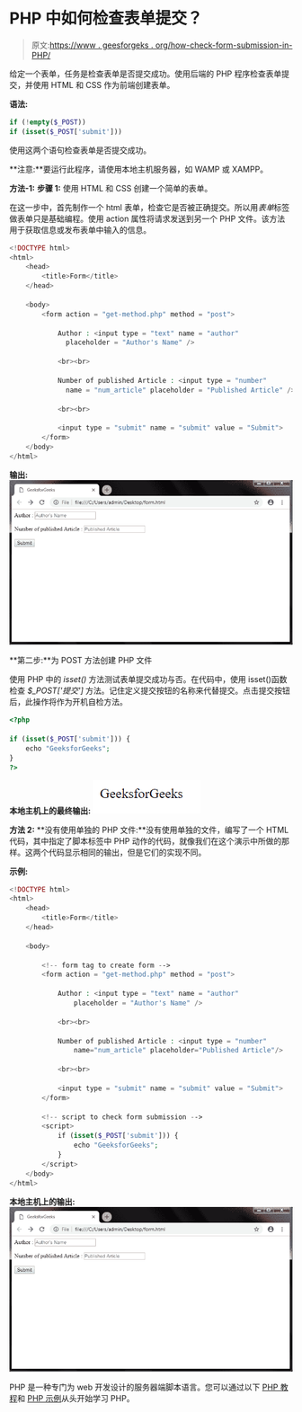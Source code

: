 # PHP 中如何检查表单提交？

> 原文:[https://www . geesforgeks . org/how-check-form-submission-in-PHP/](https://www.geeksforgeeks.org/how-to-check-form-submission-in-php/)

给定一个表单，任务是检查表单是否提交成功。使用后端的 PHP 程序检查表单提交，并使用 HTML 和 CSS 作为前端创建表单。

**语法:**

```php
if (!empty($_POST))
if (isset($_POST['submit']))
```

使用这两个语句检查表单是否提交成功。

**注意:**要运行此程序，请使用本地主机服务器，如 WAMP 或 XAMPP。

**方法-1:**
**步骤 1:** 使用 HTML 和 CSS 创建一个简单的表单。

在这一步中，首先制作一个 html 表单，检查它是否被正确提交。所以用*表单*标签做表单只是基础编程。使用 action 属性将请求发送到另一个 PHP 文件。该方法用于获取信息或发布表单中输入的信息。

```php
<!DOCTYPE html>
<html>
    <head>
        <title>Form</title>
    </head>

    <body>
        <form action = "get-method.php" method = "post">

            Author : <input type = "text" name = "author" 
              placeholder = "Author's Name" />

            <br><br>

            Number of published Article : <input type = "number"
              name = "num_article" placeholder = "Published Article" />

            <br><br>

            <input type = "submit" name = "submit" value = "Submit">
        </form>
    </body>
</html>                    
```

**输出:**
![](img/544c26e9a669519e187ecfa7672d2ed2.png)

**第二步:**为 POST 方法创建 PHP 文件

使用 PHP 中的 *isset()* 方法测试表单提交成功与否。在代码中，使用 isset()函数检查 *$_POST['提交']* 方法。记住定义提交按钮的名称来代替提交。点击提交按钮后，此操作将作为开机自检方法。

```php
<?php

if (isset($_POST['submit'])) {
    echo "GeeksforGeeks";
}
?>
```

**本地主机上的最终输出:**
![](img/1b38890b8d854f0005471ddebbef3d00.png)

**方法 2:**
**没有使用单独的 PHP 文件:**没有使用单独的文件，编写了一个 HTML 代码，其中指定了脚本标签中 PHP 动作的代码，就像我们在这个演示中所做的那样。这两个代码显示相同的输出，但是它们的实现不同。

**示例:**

```php
<!DOCTYPE html>
<html>
    <head>
        <title>Form</title>
    </head>

    <body>

        <!-- form tag to create form -->
        <form action = "get-method.php" method = "post">

            Author : <input type = "text" name = "author"
                placeholder = "Author's Name" />

            <br><br>

            Number of published Article : <input type = "number" 
                name="num_article" placeholder="Published Article"/>

            <br><br>

            <input type = "submit" name = "submit" value = "Submit">
        </form>

        <!-- script to check form submission -->
        <script>
            if (isset($_POST['submit'])) {
                echo "GeeksforGeeks";
            }
        </script>
    </body>
</html>
```

**本地主机上的输出:**
![](img/544c26e9a669519e187ecfa7672d2ed2.png)

PHP 是一种专门为 web 开发设计的服务器端脚本语言。您可以通过以下 [PHP 教程](https://www.geeksforgeeks.org/php-tutorials/)和 [PHP 示例](https://www.geeksforgeeks.org/php-examples/)从头开始学习 PHP。